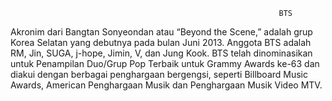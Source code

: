                                                                BTS

Akronim dari Bangtan Sonyeondan atau “Beyond the Scene,” adalah grup Korea Selatan yang debutnya pada bulan Juni 2013. 
Anggota BTS adalah RM, Jin, SUGA, j-hope, Jimin, V, dan Jung Kook. 
BTS telah dinominasikan untuk Penampilan Duo/Grup Pop Terbaik untuk Grammy Awards ke-63 dan diakui dengan berbagai penghargaan bergengsi, 
seperti Billboard Music Awards, American Penghargaan Musik dan Penghargaan Musik Video MTV.

